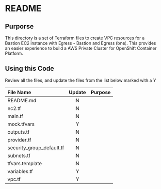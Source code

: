 # README

## Purporse
This directory is a set of Terraform files to create VPC resources for a Bastion EC2 instance with Egress - Bastion and Egress (bne).
This provides an easier experience to build a AWS Private Cluster for OpenShift Container Platform.

## Using this Code
Review all the files, and update the files from the list below marked with a Y 


| File Name | Update | Purpose |
|:----------|:------:|:--------|
| README.md | N | |
| ec2.tf | N | |
| main.tf | N | |
| mock.tfvars | Y | |
| outputs.tf | N | |
| provider.tf | N | |
| security_group_default.tf | N | |
| subnets.tf | N | |
| tfvars.template | N | |
| variables.tf | Y | |
| vpc.tf | Y | |
